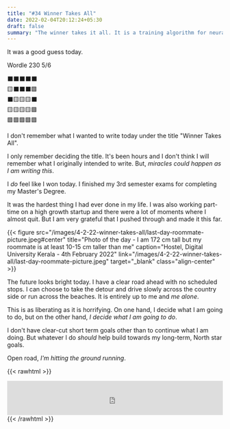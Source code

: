 ```yaml
---
title: "#34 Winner Takes All"
date: 2022-02-04T20:12:24+05:30
draft: false
summary: "The winner takes it all. It is a training algorithm for neural networks."
---
```


It was a good guess today.

Wordle 230 5/6

⬛⬛⬛⬛⬛\
🟨⬛⬛⬛🟩\
⬛🟨🟨🟨⬛\
🟨🟨🟨🟨🟩\
🟩🟩🟩🟩🟩

I don't remember what I wanted to write today under the title "Winner Takes All".

I only remember deciding the title. It's been hours and I don't think I will remember what I originally intended to write. But, _miracles could happen as I am writing this_.

I _do_ feel like I won today. I finished my 3rd semester exams for completing my Master's Degree.

It was the hardest thing I had ever done in my life. I was also working part-time on a high growth startup and there were a lot of moments where I almost quit. But I am very grateful that I pushed through and made it this far.

{{< figure src="/images/4-2-22-winner-takes-all/last-day-roommate-picture.jpeg#center" title="Photo of the day - I am 172 cm tall but my roommate is at least 10-15 cm taller than me" caption="Hostel, Digital University Kerala - 4th February 2022" link="/images/4-2-22-winner-takes-all/last-day-roommate-picture.jpeg" target="_blank" class="align-center" >}}

The future looks bright today. I have a clear road ahead with no scheduled stops. I can choose to take the detour and drive slowly across the country side or run across the beaches. It is entirely up to me and _me alone_.

This is as liberating as it is horrifying. On one hand, I decide what I am going to do, but on the other hand, _I decide what I am going to do_.

I don't have clear-cut short term goals other than to continue what I am doing. But whatever I do _should_ help build towards my long-term, North star goals.

Open road, _I'm hitting the ground running_.

{{< rawhtml >}}

<iframe src="https://open.spotify.com/embed/track/3oEkrIfXfSh9zGnE7eBzSV?utm_source=generator&theme=0" width="100%" height="80" frameBorder="0" allowfullscreen="" allow="autoplay; clipboard-write; encrypted-media; fullscreen; picture-in-picture"></iframe>
{{< /rawhtml >}}
